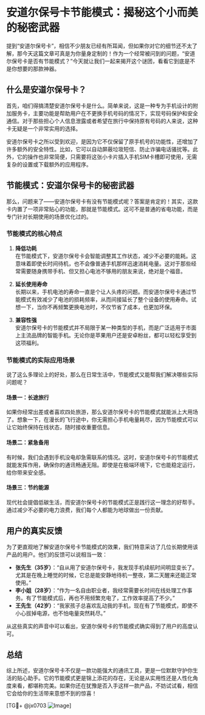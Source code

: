 # 安道尔保号卡节能模式：揭秘这个小而美的秘密武器

提到“安道尔保号卡”，相信不少朋友已经有所耳闻，但如果你对它的细节还不太了解，那今天这篇文章可真是为你量身定制的！作为一个经常被问到的问题，“安道尔保号卡是否有节能模式？”今天就让我们一起来揭开这个谜团，看看它到底是不是你想要的那款神器。

## 什么是安道尔保号卡？

首先，咱们得搞清楚安道尔保号卡是什么。简单来说，这是一种专为手机设计的附加服务卡，主要功能是帮助用户在不更换手机号码的情况下，实现号码保护和安全通信。对于那些担心个人信息泄露或者希望在旅行中保持原有号码的人来说，这种卡无疑是一个非常实用的选择。

安道尔保号卡之所以受到欢迎，是因为它不仅保留了原手机号的功能性，还增加了许多额外的安全特性。比如，它可以自动屏蔽垃圾短信、防止诈骗电话骚扰等。此外，它的操作也非常简便，只需要将这张小卡片插入手机SIM卡槽即可使用，无需复杂的设置或下载额外的应用程序。

## 节能模式：安道尔保号卡的秘密武器

那么，问题来了——安道尔保号卡有没有节能模式呢？答案是肯定的！其实，这款卡内置了一项非常贴心的功能，那就是节能模式。这可不是普通的省电功能，而是专门针对长期使用的场景优化过的。

### 节能模式的核心特点

1. **降低功耗**  
   在节能模式下，安道尔保号卡会智能调整其工作状态，减少不必要的能耗。这意味着即使长时间待机，也不会像普通手机那样迅速消耗电量。这对于那些经常需要随身携带手机、但又担心电池不够用的朋友来说，绝对是个福音。

2. **延长使用寿命**  
   长期以来，手机电池的寿命一直是个让人头疼的问题。而安道尔保号卡通过节能模式有效减少了电池的损耗频率，从而间接延长了整个设备的使用寿命。试想一下，当你不再频繁更换电池时，不仅节省了成本，也更加环保。

3. **兼容性强**  
   安道尔保号卡的节能模式并不局限于某一种类型的手机，而是广泛适用于市面上主流品牌的智能手机。无论你是苹果用户还是安卓粉丝，都可以轻松享受到这项福利。

### 节能模式的实际应用场景

说了这么多理论上的好处，那么在日常生活中，节能模式又能帮我们解决哪些实际问题呢？

#### 场景一：长途旅行
如果你经常出差或者喜欢四处旅游，那么安道尔保号卡的节能模式就能派上大用场了。想象一下，在漫长的飞行途中，你无需担心手机电量耗尽，因为节能模式可以让它始终保持在线状态，随时接收重要信息。

#### 场景二：紧急备用
有时候，我们会遇到手机没电却急需联系的情况。这时，安道尔保号卡的节能模式就能发挥作用，确保你的通讯畅通无阻。即使是在极端环境下，它也能稳定运行，给你带来安全感。

#### 场景三：节约能源
现代社会提倡低碳生活，而安道尔保号卡的节能模式正是践行这一理念的好帮手。通过减少不必要的电力浪费，我们每个人都能为地球做出一份贡献。

## 用户的真实反馈

为了更直观地了解安道尔保号卡节能模式的效果，我们特意采访了几位长期使用该产品的用户。他们的反馈可以说相当一致：

- **张先生（35岁）**：“自从用了安道尔保号卡，我发现手机续航时间明显变长了。尤其是在晚上睡觉的时候，它总是能安静地待机一整夜，第二天醒来还能正常使用。”
- **李小姐（28岁）**：“作为一名自由职业者，我经常需要长时间在线处理工作事务。有了节能模式后，再也不用频繁充电了，工作效率提高了不少。”
- **王先生（42岁）**：“我家孩子总喜欢乱动我的手机，现在有了节能模式，即使不小心拔掉电源，也不怕电量突然耗尽。”

从这些真实的声音中可以看出，安道尔保号卡的节能模式确实得到了用户的高度认可。

## 总结

综上所述，安道尔保号卡不仅是一款功能强大的通讯工具，更是一位默默守护你生活的贴心助手。它的节能模式更是锦上添花的存在，无论是从实用性还是人性化角度来看，都堪称完美。如果你还在犹豫是否入手这样一款产品，不妨试试看，相信它会给你的生活带来意想不到的惊喜！

[TG💪+ @jx0703 ![Image](https://github.com/user-attachments/assets/dbca1d08-cadb-493c-b0ec-ad6f7a83f270)]